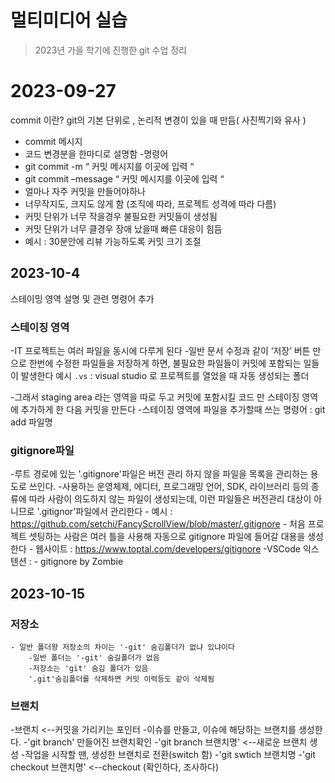 # 멀티미디어 실습 

> 2023년 가을 학기에 진행한  git 수업 정리 

# 2023-09-27
commit 이란? git의 기본 단위로 , 논리적 변경이 있을 때 만듬( 사진찍기와 유사 )
- commit 메시지 
 - 코드 변경분을 한마디로 설명함 
-명령어
 - git commit -m “ 커밋 메시지를 이곳에 입력 “ 
 - git commit –message “  커밋 메시지를 이곳에 입력 “
 - 얼마나 자주 커밋을 만들어야하나 
 - 너무작지도, 크지도 않게 함 (조직에 따라, 프로젝트 성격에 따라 다름)
 - 커밋 단위가 너무 작을경우 불필요한 커밋들이 생성됨
 - 커밋 단위가 너무 클경우 장애 났을때 빠른 대응이 힘듬
 - 예시 : 30분안에 리뷰 가능하도록 커밋 크기 조절 


## 2023-10-4 

스테이밍 영역 설명 및 관련 명령어 추가 

### 스테이징 영역 
-IT 프로젝트는 여러 파일을 동시에 다루게 된다 
-일반 문서 수정과 같이 ‘저장’ 버튼 만으로 한번에 수정한 파일들을 저장하게 하면, 불필요한 파일들이 커밋에 포함되는 일들이 발생한다 
    예시 
	 `.vs` : visual studio 로 프로젝트를  열었을 때 자동 생성되는 폴더 

-그래서 staging area 라는 영역을 따로 두고 커밋에 포함시킬 코드 만 스테이징 영역에 추가하게 한 다음 커밋을 만든다
-스테이징 영역에 파일을 추가할때 쓰는 명령어 : git add 파일명 
### gitignore파일 
-루트 경로에 있는 '.gitignore'파일은 버전 관리 하지 않을 파일을 목록을 관리하는 용도로 쓰인다.
-사용하는 운영체제, 에디터, 프로그래밍 언어, SDK, 라이브러리 등의 종류에 따라 사람이 의도하지 않는 파일이 생성되는데, 이런 파일들은 버전관리 대상이 아니므로 '.gitignor'파일에서 관리한다 
    - 예시 : https://github.com/setchi/FancyScrollView/blob/master/.gitignore
    - 처음 프로젝트 셋팅하는 사람은 여러 틀을 사용해 자동으로 gitignore 파일에 들어갈 대용을 생성한다 
    - 웹사이트 : https://www.toptal.com/developers/gitignore
-VSCode 익스텐션 : 
    - gitignore by Zombie 

 ## 2023-10-15
### 저장소
    - 일반 폴더왕 저장소의 차이는 '-git' 숨김폴더가 없냐 있냐이다 
        -일반 폴더는 '-git' 숨길폴더가 없음
        -저장소는 'git' 숨김 폴더가 있음 
        '.git'숨김폴더를 삭제하면 커밋 이력등도 같이 삭제됨

### 브랜치
-브랜치 <--커밋을 가리키는 포인터
-이슈를 만들고, 이슈에 해당하는 브랜치를 생성한다.
    -'git branch' 만들어진 브랜치확인
    -'git branch 브랜치명' <--새로운 브랜치 생성
-작업을 시작할 땐, 생성한 브랜치로 전환(switch 함)
    -'git swtich 브랜치명
    -'git checkout 브랜치명' <--checkout (확인하다, 조사하다)    